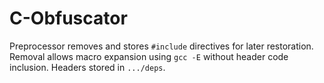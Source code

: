# C-Obfuscator

Preprocessor removes and stores ```#include``` directives for later restoration. Removal allows macro expansion using ```gcc -E``` without header code inclusion.
Headers stored in ```.../deps```. 
